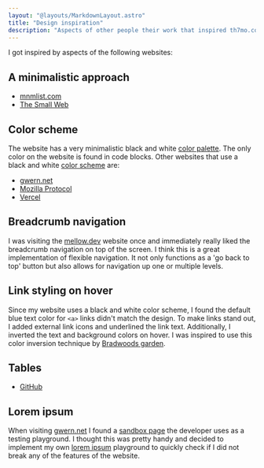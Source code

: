 ```yaml
---
layout: "@layouts/MarkdownLayout.astro"
title: "Design inspiration"
description: "Aspects of other people their work that inspired th7mo.com"
---
```


I got inspired by aspects of the following websites:  

## A minimalistic approach

* [mnmlist.com](https://mnmlist.com/)
* [The Small Web](https://benhoyt.com/writings/the-small-web-is-beautiful/)

## Color scheme

The website has a very minimalistic black and white [color palette](/colors).
The only color on the website is found in code blocks. Other websites that use
a black and white [color scheme](/notes/color-scheme) are:

* [gwern.net](https://gwern.net/)
* [Mozilla Protocol](https://protocol.mozilla.org/)
* [Vercel](https://vercel.com/)

## Breadcrumb navigation

I was visiting the [mellow.dev](https://mellow.dev/) website once and
immediately really liked the breadcrumb navigation on top of the screen. I think
this is a great implementation of flexible navigation. It not only functions as
a 'go back to top' button but also allows for navigation up one or multiple
levels.

## Link styling on hover
Since my website uses a black and white color scheme, I found the default
blue text color for `<a>` links didn't match the design. To make links stand
out, I added external link icons and underlined the link text. Additionally,
I inverted the text and background colors on hover. I was inspired to use this
color inversion technique by [Bradwoods garden](https://garden.bradwoods.io/).

## Tables

* [GitHub](https://github.com)

## Lorem ipsum

When visiting [gwern.net](https://gwern.net/) I found a
[sandbox page](https://gwern.net/lorem) the developer uses as a testing
playground. I thought this was pretty handy and decided to implement my own
[lorem ipsum](/lorem-ipsum) playground to quickly check if I did not break
any of the features of the website.
